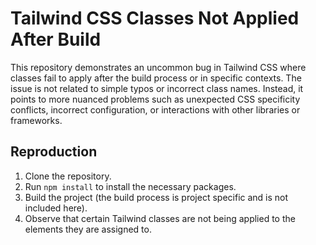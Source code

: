 # Tailwind CSS Classes Not Applied After Build

This repository demonstrates an uncommon bug in Tailwind CSS where classes fail to apply after the build process or in specific contexts.  The issue is not related to simple typos or incorrect class names.  Instead, it points to more nuanced problems such as unexpected CSS specificity conflicts, incorrect configuration, or interactions with other libraries or frameworks.

## Reproduction

1. Clone the repository.
2. Run `npm install` to install the necessary packages.
3. Build the project (the build process is project specific and is not included here).
4. Observe that certain Tailwind classes are not being applied to the elements they are assigned to.